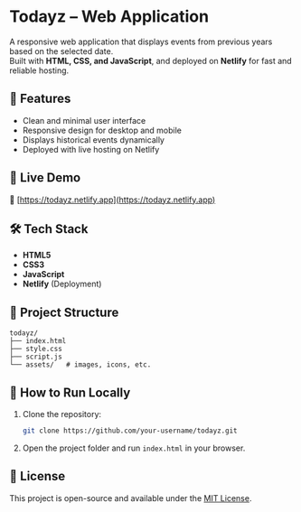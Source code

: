 # Todayz – Web Application  

A responsive web application that displays events from previous years based on the selected date.  
Built with **HTML, CSS, and JavaScript**, and deployed on **Netlify** for fast and reliable hosting.  

## 🌟 Features  
- Clean and minimal user interface  
- Responsive design for desktop and mobile  
- Displays historical events dynamically  
- Deployed with live hosting on Netlify  

## 🚀 Live Demo  
🔗 [https://todayz.netlify.app](https://todayz.netlify.app)  

## 🛠️ Tech Stack  
- **HTML5**  
- **CSS3**  
- **JavaScript**  
- **Netlify** (Deployment)  

## 📂 Project Structure  
```
todayz/
├── index.html
├── style.css
├── script.js
└── assets/   # images, icons, etc.
```

## 📌 How to Run Locally  
1. Clone the repository:  
   ```bash
   git clone https://github.com/your-username/todayz.git
   ```
2. Open the project folder and run `index.html` in your browser.  

## 📄 License  
This project is open-source and available under the [MIT License](LICENSE).  
